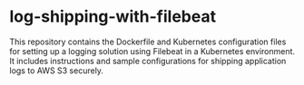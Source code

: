 # log-shipping-with-filebeat
This repository contains the Dockerfile and Kubernetes configuration files for setting up a logging solution using Filebeat in a Kubernetes environment. It includes instructions and sample configurations for shipping application logs to AWS S3 securely.
